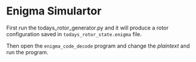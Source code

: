 # Enigma Simulartor
First run the todays_rotor_generator.py and it will produce a rotor configuration saved in `todays_rotor_state.enigma` file. 

Then open the `enigma_code_decode` program and change the *plaintext* and run the program. 
